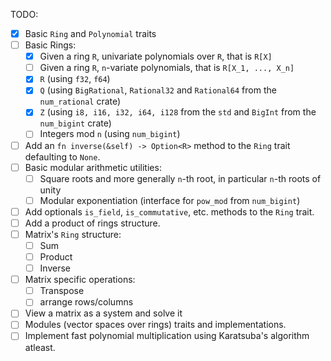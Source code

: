TODO:
- [x] Basic `Ring` and `Polynomial` traits
- [ ] Basic Rings:
    - [x] Given a ring `R`, univariate polynomials over `R`, that is `R[X]`
    - [ ] Given a ring `R`, `n`-variate polynomials, that is `R[X_1, ..., X_n]`
    - [x] `R` (using `f32`, `f64`)
    - [x] `Q` (using `BigRational`, `Rational32` and `Rational64` from the `num_rational` crate)
    - [x] `Z` (using `i8, i16, i32, i64, i128` from the `std` and `BigInt` from the `num_bigint` crate)
    - [ ] Integers mod `n` (using `num_bigint`)

- [ ] Add an `fn inverse(&self) -> Option<R>` method to the `Ring` trait defaulting to `None`.
- [ ] Basic modular arithmetic utilities:
    - [ ] Square roots and more generally `n`-th root, in particular `n`-th roots of unity
    - [ ] Modular exponentiation (interface for `pow_mod` from `num_bigint`)
- [ ] Add optionals `is_field`, `is_commutative`, etc. methods to the `Ring` trait.
- [ ] Add a product of rings structure.
- [ ] Matrix's `Ring` structure:
    - [ ] Sum
    - [ ] Product
    - [ ] Inverse 
- [ ] Matrix specific operations:
    - [ ] Transpose
    - [ ] arrange rows/columns  
- [ ] View a matrix as a system and solve it
- [ ] Modules (vector spaces over rings) traits and implementations.
- [ ] Implement fast polynomial multiplication using Karatsuba's algorithm atleast. 